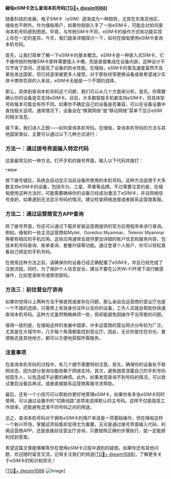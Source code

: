 **緬甸eSIM卡怎么查询本机号码[[TG💪+ @esim1088](https://t.me/s/esim1088)]**

随着科技的发展，电子SIM卡（eSIM）逐渐成为一种趋势，尤其在东南亚地区，缅甸也不例外。作为缅甸用户，如果你刚刚入手了一张eSIM卡，可能会对如何查询本机号码感到困惑。毕竟，与传统SIM卡不同，eSIM卡的操作方式和功能实现上存在一定的差异。今天，我们就来详细探讨一下，如何在缅甸使用eSIM卡查询本机号码。

首先，让我们简单了解一下eSIM卡的基本概念。eSIM卡是一种嵌入式SIM卡，它不像传统的物理SIM卡那样需要插入卡槽，而是直接集成在设备内部。这种设计不仅节省了空间，还提高了设备的防水性能。在缅甸，eSIM卡的普及速度虽然不及某些发达国家，但已经逐渐被更多人接受。对于那些经常更换设备或者希望减少实体卡携带负担的人来说，eSIM卡无疑是一个不错的选择。

那么，具体到查询本机号码这个问题，我们可以从几个方面来分析。首先，你需要确认你的设备是否支持eSIM卡。目前，大多数智能手机都支持eSIM卡，但具体型号和版本可能会有所不同。如果你不确定自己的设备是否兼容，可以在设备设置中查找相关选项。通常情况下，设备会在“蜂窝网络”或“移动网络”菜单下显示eSIM的相关信息。

接下来，我们进入正题——如何查询本机号码。在缅甸，查询本机号码的方法与其他国家类似，主要可以通过以下几种方式进行：

### 方法一：通过拨号界面输入特定代码

这是最常见的一种方法。打开手机的拨号界面，输入以下代码并拨打：

```
*#06#
```

按下拨号键后，系统会自动显示当前设备所使用的本机号码。这种方法适用于大多数支持eSIM卡的设备，包括华为、三星、苹果等品牌。不过需要注意的是，在缅甸使用这种方法时，可能需要确保你的设备已经成功激活了eSIM卡，并且网络信号良好。如果遇到无法显示号码的情况，建议检查网络连接或者联系运营商客服。

### 方法二：通过运营商官方APP查询

除了拨号界面，你还可以通过下载并安装运营商提供的官方应用程序来进行查询。例如，缅甸的一些主流运营商如Mytel、Ooredoo Myanmar、Telenor Myanmar等都有相应的手机应用。这些应用通常会提供更加详细的账户信息和服务内容，包括本机号码查询、账单查询、套餐升级等功能。通过登录个人账户，你可以轻松查看自己绑定的手机号码。

在使用这种方法之前，请确保你的设备已经正确配置了eSIM卡，并且已经完成了注册流程。同时，为了保护个人信息安全，建议不要在公共Wi-Fi环境下进行敏感操作，比如登录账号或修改密码。

### 方法三：前往营业厅咨询

如果你觉得以上两种方法不够直观或者存在问题，那么亲自去运营商的营业厅也是一个不错的选择。只需带上有效身份证件以及你的设备，工作人员就会帮助你快速查询本机号码。这种方式虽然稍微麻烦一些，但却能避免因操作不当导致的问题。

值得一提的是，在缅甸这样的发展中国家，许多运营商的营业网点分布较为广泛，尤其是在大城市中，几乎每个角落都能找到营业厅。因此，无论你是住在仰光、曼德勒还是其他地方，都可以方便地获取所需服务。

### 注意事项

在查询本机号码的过程中，有几个细节需要特别注意。首先，确保你的设备处于联网状态，因为部分查询功能依赖于网络支持。其次，避免随意泄露自己的手机号码给陌生人，以免造成不必要的麻烦。此外，如果发现查询不到号码的情况，可以尝试重启设备后再试，或者直接联系运营商客服寻求帮助。

最后，还有一个小技巧可以帮助你更好地管理eSIM卡。如果你有多张eSIM卡同时使用，可以通过设置中的“切换线路”选项来选择默认的主号码。这样不仅能提高工作效率，还能避免混淆不同号码之间的用途。

总之，查询本机号码对于拥有eSIM卡的用户来说是一项基础操作，但在缅甸这样一个新兴市场，掌握这项技能却显得尤为重要。无论是通过拨号界面输入代码、利用运营商APP，还是直接前往营业厅咨询，只要按照正确的步骤执行，就一定能顺利找到答案。

希望这篇文章能够解答你在使用eSIM卡过程中遇到的疑惑。如果你还有其他问题，欢迎随时留言交流。记得关注我们的频道[[TG💪+ @esim1088](https://t.me/s/esim1088)]，了解更多关于eSIM卡的知识和资讯！

[[TG💪+ @esim1088](https://t.me/s/esim1088) ![Image](https://i.postimg.cc/4NQfJmqS/Snipaste-2025-05-13-00-14-12.png)]